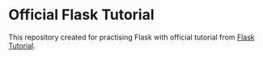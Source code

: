 # Official Flask Tutorial
This repository created for practising Flask with official tutorial from <a href="https://flask.palletsprojects.com/en/1.1.x/tutorial/">Flask Tutorial</a>.
